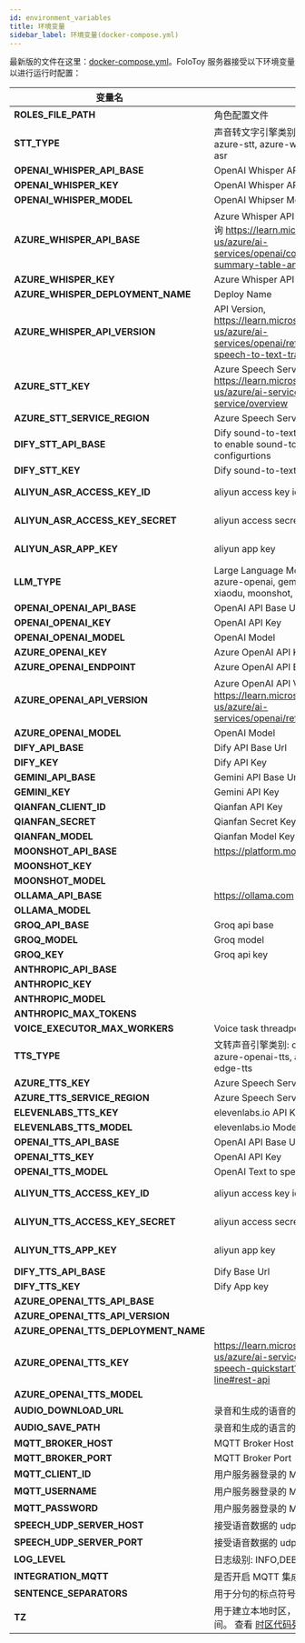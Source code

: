 ```yaml
---
id: environment_variables
title: 环境变量
sidebar_label: 环境变量(docker-compose.yml)
---
```

最新版的文件在这里：[docker-compose.yml](https://github.com/FoloToy/folotoy-server-self-hosting/blob/main/docker-compose.yml)。FoloToy 服务器接受以下环境变量以进行运行时配置：


| 变量名     | 描述          | 默认值 |
| --------------------------------- | ---------------------------- | ----------------------------- |
| **ROLES_FILE_PATH**| 角色配置文件|     roles.json          |
| **STT_TYPE** | 声音转文字引擎类别: openai-whisper, azure-stt, azure-whisper, dify-stt, aliyun-asr              |   openai-whisper            |
| **OPENAI_WHISPER_API_BASE** | OpenAI Whisper API Base Url         |    https://api.openai.com/v1           |
| **OPENAI_WHISPER_KEY** |  OpenAI Whisper API Key|   sk-AAAAAAAAA            |
| **OPENAI_WHISPER_MODEL** | OpenAI Whipser Model          |   whisper-1            |
| **AZURE_WHISPER_API_BASE** |      Azure Whisper API Base Url， 可用区域查询 https://learn.microsoft.com/en-us/azure/ai-services/openai/concepts/models#model-summary-table-and-region-availability     |           |
| **AZURE_WHISPER_KEY**            |       Azure Whisper API Key  |             |
| **AZURE_WHISPER_DEPLOYMENT_NAME**              |       Deploy Name               |          |
| **AZURE_WHISPER_API_VERSION**  |     API Version, https://learn.microsoft.com/en-us/azure/ai-services/openai/reference#request-a-speech-to-text-transcription   |       2023-09-01-preview   |
| **AZURE_STT_KEY**     |    Azure Speech Services Key, https://learn.microsoft.com/en-us/azure/ai-services/speech-service/overview  |               |
| **AZURE_STT_SERVICE_REGION** |    Azure Speech Services Region     |          |
| **DIFY_STT_API_BASE**  |  Dify sound-to-text API Base Url. You need to enable sound-to-text feature in dify configurtions        | http://192.168.52.164/v1
| **DIFY_STT_KEY**          |  Dify sound-to-text API Key    |     sk-AAAAAAAA      |
| **ALIYUN_ASR_ACCESS_KEY_ID**    | aliyun access key id     |   获取token请参考：https://help.aliyun.com/document_detail/450514.html   |
| **ALIYUN_ASR_ACCESS_KEY_SECRET**    | aliyun access secret key     |  获取token请参考： https://help.aliyun.com/document_detail/450514.html  |
| **ALIYUN_ASR_APP_KEY**    | aliyun app key      |   获取 app key 请参考：https://help.aliyun.com/document_detail/72214.html   |
| **LLM_TYPE**  |   Large Language Model Type: openai, azure-openai, gemini, dify, qianfan, xiaodu, moonshot, groq, ollama, anthropic  |       openai               |
| **OPENAI_OPENAI_API_BASE**  |  OpenAI API Base Url        | https://api.openai.com/v1
| **OPENAI_OPENAI_KEY**          |  OpenAI API Key    |     sk-AAAAAAAA      |
| **OPENAI_OPENAI_MODEL**          |  OpenAI Model     |     gpt-3.5-turbo      |
| **AZURE_OPENAI_KEY**          |   Azure OpenAI API Key            |               |
| **AZURE_OPENAI_ENDPOINT**  |  Azure OpenAI API Endpoint |          |
| **AZURE_OPENAI_API_VERSION**     |   Azure OpenAI API Version, ，可用版本查询 https://learn.microsoft.com/en-us/azure/ai-services/openai/reference#completions   |  2023-05-15             |
| **AZURE_OPENAI_MODEL**          |  OpenAI Model     |     gpt-35-turbo      |
| **DIFY_API_BASE**  |  Dify API Base Url        | http://192.168.52.164/v1
| **DIFY_KEY**          |  Dify API Key    |     sk-AAAAAAAA      |
| **GEMINI_API_BASE**  |  Gemini API Base Url        | https://generativelanguage.googleapis.com
| **GEMINI_KEY**          |  Gemini API Key    |     sk-AAAAAAAA      |
| **QIANFAN_CLIENT_ID**  |  Qianfan API Key        | 13rBTgx*****************e03XE
| **QIANFAN_SECRET**          |  Qianfan Secret Key Key    |     zYxtMI***************QLerLgQ2W5e      |
| **QIANFAN_MODEL**          |  Qianfan Model Key    |     yi_34b_chat      |
| **MOONSHOT_API_BASE** | https://platform.moonshot.cn/ | https://api.moonshot.cn/v1 |
| **MOONSHOT_KEY** |  | sk-xxxxx |
| **MOONSHOT_MODEL** |  | moonshot-v1-8k |
| **OLLAMA_API_BASE** | https://ollama.com | http://localhost:11434 |
| **OLLAMA_MODEL** |  | gemma:2b |
| **GROQ_API_BASE** | Groq api base | https://api.groq.com/openai/v1 |
| **GROQ_MODEL** | Groq model | mixtral-8x7b-32768 |
| **GROQ_KEY** | Groq api key |  |
| **ANTHROPIC_API_BASE** |  | https://api.anthropic.com |
| **ANTHROPIC_KEY** |  | sk-ant-api03-xx |
| **ANTHROPIC_MODEL** |  | claude-3-sonnet-20240229 |
| **ANTHROPIC_MAX_TOKENS** |  | 1024  |
| **VOICE_EXECUTOR_MAX_WORKERS**     |   Voice task threadpool max size | 2 |
| **TTS_TYPE** |      文转声音引擎类别: openai-tts, azure-tts, azure-openai-tts, aliyun-tts, elevenlabs, edge-tts        |     edge-tts          |
| **AZURE_TTS_KEY** |  Azure Speech Services Key            |               |
| **AZURE_TTS_SERVICE_REGION**      |  Azure Speech Services Region              |          |
| **ELEVENLABS_TTS_KEY** |   elevenlabs.io API Key           |          |
| **ELEVENLABS_TTS_MODEL**     |    elevenlabs.io Model     |       eleven_multilingual_v2   |
| **OPENAI_TTS_API_BASE**|     OpenAI API Base Url  |        https://api.openai.com/v1       |
| **OPENAI_TTS_KEY**    |       OpenAI API Key|   sk-AAAAAA   |
| **OPENAI_TTS_MODEL**    | OpenAI Text to speech model     |   tts-1   |
| **ALIYUN_TTS_ACCESS_KEY_ID**    | aliyun access key id     |   获取token请参考：https://help.aliyun.com/document_detail/450514.html   |
| **ALIYUN_TTS_ACCESS_KEY_SECRET**    | aliyun access secret key     |  获取token请参考： https://help.aliyun.com/document_detail/450514.html  |
| **ALIYUN_TTS_APP_KEY**    | aliyun app key      |   获取 app key 请参考：https://help.aliyun.com/document_detail/72214.html   |
| **DIFY_TTS_API_BASE** |  Dify Base Url            |    https://api.dify.ai/v1           |
| **DIFY_TTS_KEY**      |  Dify App key              |          |
| **AZURE_OPENAI_TTS_API_BASE**      |  |    https://xxx.openai.azure.com/      |
| **AZURE_OPENAI_TTS_API_VERSION**      |  |    2024-02-15-preview      |
| **AZURE_OPENAI_TTS_DEPLOYMENT_NAME**      |  |    tts      |
| **AZURE_OPENAI_TTS_KEY**      | https://learn.microsoft.com/en-us/azure/ai-services/openai/text-to-speech-quickstart?tabs=command-line#rest-api  |         |
| **AZURE_OPENAI_TTS_MODEL**      |  |   tts-1       |
| **AUDIO_DOWNLOAD_URL**    |  录音和生成的语音的下载目录        |       |
| **AUDIO_SAVE_PATH**    |     录音和生成的语言的存放目录     |     |
| **MQTT_BROKER_HOST**    |    MQTT Broker Host      |     |
| **MQTT_BROKER_PORT**    |   MQTT Broker Port       |   1883  |
| **MQTT_CLIENT_ID**    |   用户服务器登录的 MQTT Client ID login       |     folotoy |
| **MQTT_USERNAME**    |    用户服务器登录的 MQTT Username login      |     folotoy  |
| **MQTT_PASSWORD**    |      用户服务器登录的 MQTT Password login    |    folotoy |
| **SPEECH_UDP_SERVER_HOST**    |      接受语音数据的 udp 服务主机地址    |      |
| **SPEECH_UDP_SERVER_PORT**    |   接受语音数据的 udp 服务端口        |     8085 |
| **LOG_LEVEL**    |    日志级别: INFO,DEBUG,WARNING      |   DEBUG   |
| **INTEGRATION_MQTT**    |    是否开启 MQTT 集成接口      |   false   |
| **SENTENCE_SEPARATORS**    |    用于分句的标点符号       |   ，！。？,!.?   |
| **TZ**            | 用于建立本地时区，例如在日志中使用本地时间。 查看 [时区代码列表](https://en.wikipedia.org/wiki/List_of_tz_database_time_zones).   |  Asia/Shanghai     |
